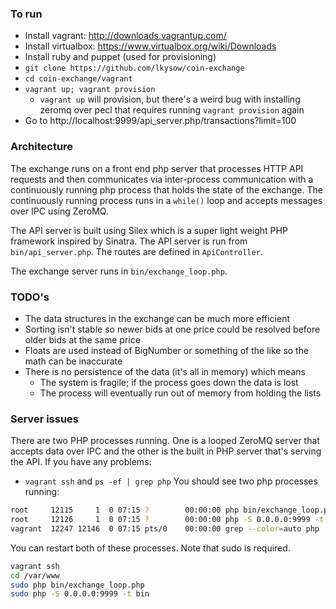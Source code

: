 ### To run
* Install vagrant: http://downloads.vagrantup.com/
* Install virtualbox: https://www.virtualbox.org/wiki/Downloads
* Install ruby and puppet (used for provisioning)
* `git clone https://github.com/lkysow/coin-exchange`
* `cd coin-exchange/vagrant`
* `vagrant up; vagrant provision`
  * `vagrant up` will provision, but there's a weird bug with installing zeromq over pecl that requires running `vagrant provision` again
* Go to http://localhost:9999/api_server.php/transactions?limit=100

### Architecture
The exchange runs on a front end php server that processes HTTP API requests and then communicates via inter-process communication with a continuously running php process that holds the state of the exchange. The continuously running process runs in a `while()` loop and accepts messages over IPC using ZeroMQ.

The API server is built using Silex which is a super light weight PHP framework inspired by Sinatra. The API server is run from `bin/api_server.php`. The routes are defined in `ApiController`.

The exchange server runs in `bin/exchange_loop.php`.

### TODO's
* The data structures in the exchange can be much more efficient
* Sorting isn't stable so newer bids at one price could be resolved before older bids at the same price
* Floats are used instead of BigNumber or something of the like so the math can be inaccurate
* There is no persistence of the data (it's all in memory) which means
  * The system is fragile; if the process goes down the data is lost
  * The process will eventually run out of memory from holding the lists


### Server issues
There are two PHP processes running. One is a looped ZeroMQ server that accepts data over IPC and the other is the built in PHP server that's serving the API.
If you have any problems:
* `vagrant ssh` and `ps -ef | grep php`
You should see two php processes running:

```bash
root     12115     1  0 07:15 ?        00:00:00 php bin/exchange_loop.php
root     12126     1  0 07:15 ?        00:00:00 php -S 0.0.0.0:9999 -t bin
vagrant  12247 12146  0 07:15 pts/0    00:00:00 grep --color=auto php
```

You can restart both of these processes. Note that sudo is required.
```bash
vagrant ssh
cd /var/www
sudo php bin/exchange_loop.php
sudo php -S 0.0.0.0:9999 -t bin
```
